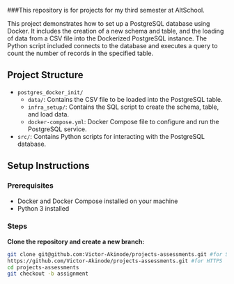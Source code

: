 ###This repository is for projects for my third semester at AltSchool.

This project demonstrates how to set up a PostgreSQL database using Docker. It includes the creation of a new schema and table, and the loading of data from a CSV file into the Dockerized PostgreSQL instance. The Python script included connects to the database and executes a query to count the number of records in the specified table.

## Project Structure

- `postgres_docker_init/`
  - `data/`: Contains the CSV file to be loaded into the PostgreSQL table.
  - `infra_setup/`: Contains the SQL script to create the schema, table, and load data.
  - `docker-compose.yml`: Docker Compose file to configure and run the PostgreSQL service.
- `src/`: Contains Python scripts for interacting with the PostgreSQL database.

## Setup Instructions

### Prerequisites

- Docker and Docker Compose installed on your machine
- Python 3 installed

### Steps

**Clone the repository and create a new branch:**

   ```sh
   git clone git@github.com:Victor-Akinode/projects-assessments.git #for SSH and 
   https://github.com/Victor-Akinode/projects-assessments.git #for HTTPS
   cd projects-assessments
   git checkout -b assignment
